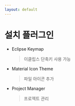 ```yaml
---
layout: default
---
```

# 설치 플러그인
- Eclipse Keymap 
    > 이클립스 단축키 사용 가능
- Material Icon Theme 
    > 파일 아이콘 추가
- Project Manager 
    > 프로젝트 관리 
    
